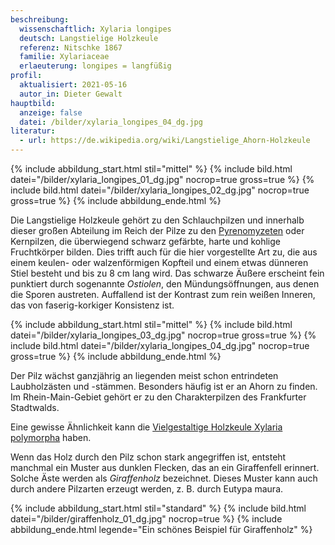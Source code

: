 ```yaml
---
beschreibung:
  wissenschaftlich: Xylaria longipes
  deutsch: Langstielige Holzkeule
  referenz: Nitschke 1867
  familie: Xylariaceae
  erlaeuterung: longipes = langfüßig
profil:
  aktualisiert: 2021-05-16
  autor_in: Dieter Gewalt
hauptbild:
  anzeige: false
  datei: /bilder/xylaria_longipes_04_dg.jpg
literatur:
  - url: https://de.wikipedia.org/wiki/Langstielige_Ahorn-Holzkeule
---
```

{% include abbildung_start.html stil="mittel" %}
{% include bild.html datei="/bilder/xylaria_longipes_01_dg.jpg" nocrop=true gross=true %}
{% include bild.html datei="/bilder/xylaria_longipes_02_dg.jpg" nocrop=true gross=true %}
{% include abbildung_ende.html %}

Die Langstielige Holzkeule gehört zu den Schlauchpilzen und innerhalb dieser großen Abteilung im Reich der Pilze zu den [Pyrenomyzeten](Pyrenomyzeten "Glossar") oder Kernpilzen, die überwiegend schwarz gefärbte, harte und kohlige Fruchtkörper bilden. Dies trifft auch für die hier vorgestellte Art zu, die aus einem keulen- oder walzenförmigen Kopfteil und einem etwas dünneren Stiel besteht und bis zu 8 cm lang wird. Das schwarze Äußere erscheint fein punktiert durch sogenannte *Ostiolen*, den Mündungsöffnungen, aus denen die Sporen austreten. Auffallend ist der Kontrast zum rein weißen Inneren, das von faserig-korkiger Konsistenz ist.

{% include abbildung_start.html stil="mittel" %}
{% include bild.html datei="/bilder/xylaria_longipes_03_dg.jpg" nocrop=true gross=true %}
{% include bild.html datei="/bilder/xylaria_longipes_04_dg.jpg" nocrop=true gross=true %}
{% include abbildung_ende.html %}

Der Pilz wächst ganzjährig an liegenden meist schon entrindeten Laubholzästen und -stämmen. Besonders häufig ist er an Ahorn zu finden. Im Rhein-Main-Gebiet gehört er zu den Charakterpilzen des Frankfurter Stadtwalds.

Eine gewisse Ähnlichkeit kann die [Vielgestaltige Holzkeule Xylaria polymorpha](/pilze/xylaria-polymorpha-vielgestaltige-holzkeule) haben.

Wenn das Holz durch den Pilz schon stark angegriffen ist, entsteht manchmal ein Muster aus dunklen Flecken, das an ein Giraffenfell erinnert. Solche Äste werden als *Giraffenholz* bezeichnet. Dieses Muster kann auch durch andere Pilzarten erzeugt werden, z. B. durch Eutypa maura.

{% include abbildung_start.html stil="standard" %}
{% include bild.html datei="/bilder/giraffenholz_01_dg.jpg" nocrop=true %}
{% include abbildung_ende.html legende="Ein schönes Beispiel für Giraffenholz" %}